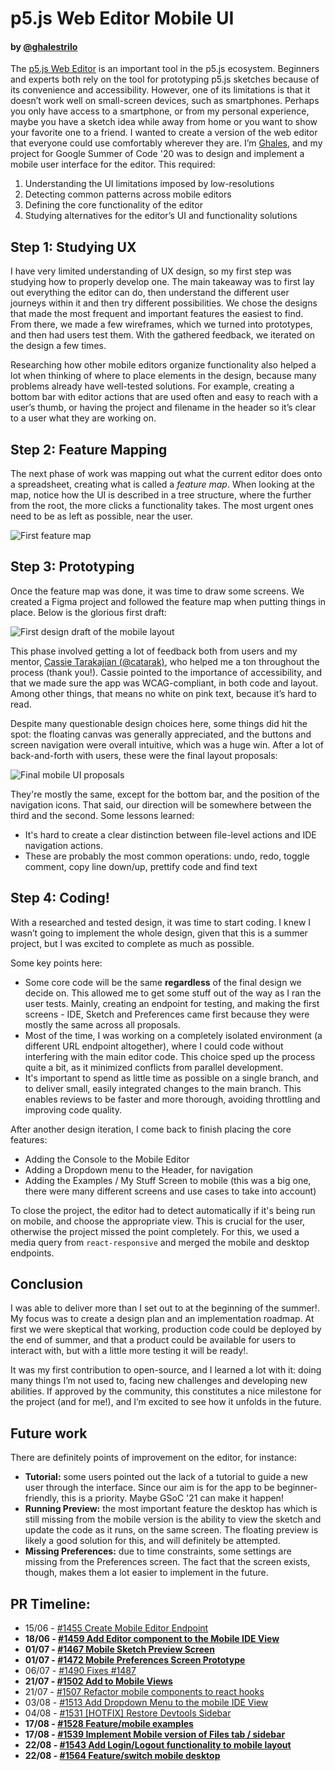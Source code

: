 
# p5.js Web Editor Mobile UI

#### by [@ghalestrilo](https://github.com/ghalestrilo)

The [p5.js Web Editor](https://github.com/processing/p5.js-web-editor) is an important tool in the p5.js ecosystem. Beginners and experts both rely on the tool for prototyping p5.js sketches because of its convenience and accessibility. However, one of its limitations is that it doesn’t work well on small-screen devices, such as smartphones. Perhaps you only have access to a smartphone, or from my personal experience, maybe you have a sketch idea while away from home or you want to show your favorite one to a friend. I wanted to create a version of the web editor that everyone could use comfortably wherever they are. I’m [Ghales](https://ghales.top), and my project for Google Summer of Code '20 was to design and implement a mobile user interface for the editor. This required:

1. Understanding the UI limitations imposed by low-resolutions
2. Detecting common patterns across mobile editors
3. Defining the core functionality of the editor
4. Studying alternatives for the editor’s UI and functionality solutions

## Step 1: Studying UX

I have very limited understanding of UX design, so my first step was studying how to properly develop one. The main takeaway was to first lay out everything the editor can do, then understand the different user journeys within it and then try different possibilities. We chose the designs that made the most frequent and important features the easiest to find. From there, we made a few wireframes, which we turned into prototypes, and then had users test them. With the gathered feedback, we iterated on the design a few times.

Researching how other mobile editors organize functionality also helped a lot when thinking of where to place elements in the design, because many problems already have well-tested solutions. For example, creating a bottom bar with editor actions that are used often and easy to reach with a user’s thumb, or having the project and filename in the header so it’s clear to a user what they are working on.

## Step 2: Feature Mapping

The next phase of work was mapping out what the current editor does onto a spreadsheet, creating what is called a *feature map*. When looking at the map, notice how the UI is described in a tree structure, where the further from the root, the more clicks a functionality takes. The most urgent ones need to be as left as possible, near the user.

  ![First feature map](https://raw.githubusercontent.com/processing/p5.js/main/contributor_docs/images/mobile-feature-map.png)

## Step 3: Prototyping


Once the feature map was done, it was time to draw some screens. We created a Figma project and followed the feature map when putting things in place. Below is the glorious first draft:

![First design draft of the mobile layout](https://raw.githubusercontent.com/processing/p5.js/main/contributor_docs/images/mobile-draft-1.png)

This phase involved getting a lot of feedback both from users and my mentor, [Cassie Tarakajian (@catarak)](https://github.com/catarak), who helped me a ton throughout the process (thank you!). Cassie pointed to the importance of accessibility, and that we made sure the app was WCAG-compliant, in both code and layout. Among other things, that means no white on pink text, because it’s hard to read.

Despite many questionable design choices here, some things did hit the spot: the floating canvas was generally appreciated, and the buttons and screen navigation were overall intuitive, which was a huge win. After a lot of back-and-forth with users, these were the final layout proposals:

![Final mobile UI proposals](https://raw.githubusercontent.com/processing/p5.js/main/contributor_docs/images/mobile-final-proposals.png)

They're mostly the same, except for the bottom bar, and the position of the navigation icons. That said, our direction will be somewhere between the third and the second. Some lessons learned:
- It's hard to create a clear distinction between file-level actions and IDE navigation actions.
- These are probably the most common operations: undo, redo, toggle comment, copy line down/up, prettify code and find text

## Step 4: Coding!

With a researched and tested design, it was time to start coding. I knew I wasn’t going to implement the whole design, given that this is a summer project, but I was excited to complete as much as possible. 

Some key points here:

- Some core code will be the same **regardless** of the final design we decide on. This allowed me to get some stuff out of the way as I ran the user tests. Mainly, creating an endpoint for testing, and making the first screens - IDE, Sketch and Preferences came first because they were mostly the same across all proposals.
- Most of the time, I was working on a completely isolated environment (a different URL endpoint altogether), where I could code without interfering with the main editor code. This choice sped up the process quite a bit, as it minimized conflicts from parallel development.
- It's important to spend as little time as possible on a single branch, and to deliver small, easily integrated changes to the main branch. This enables reviews to be faster and more thorough, avoiding throttling and improving code quality.

After another design iteration, I come back to finish placing the core features:
- Adding the Console to the Mobile Editor
- Adding a Dropdown menu to the Header, for navigation
- Adding the Examples / My Stuff Screen to mobile (this was a big one, there were many different screens and use cases to take into account)

To close the project, the editor had to detect automatically if it's being run on mobile, and choose the appropriate view. This is crucial for the user, otherwise the project missed the point completely. For this, we used a media query from `react-responsive` and merged the mobile and desktop endpoints.

## Conclusion

I was able to deliver more than I set out to at the beginning of the summer!. My focus was to create a design plan and an implementation roadmap. At first we were skeptical that working, production code could be deployed by the end of summer, and that a product could be available for users to interact with, but with a little more testing it will be ready!.

It was my first contribution to open-source, and I learned a lot with it: doing many things I’m not used to, facing new challenges and developing new abilities. If approved by the community, this constitutes a nice milestone for the project (and for me!), and I’m excited to see how it unfolds in the future.


## Future work

There are definitely points of improvement on the editor, for instance:

- **Tutorial:** some users pointed out the lack of a tutorial to guide a new user through the interface. Since our aim is for the app to be beginner-friendly, this is a priority. Maybe GSoC '21 can make it happen!
- **Running Preview:** the most important feature the desktop has which is still missing from the mobile version is the ability to view the sketch and update the code as it runs, on the same screen. The floating preview is likely a good solution for this, and will definitely be attempted.
- **Missing Preferences:** due to time constraints, some settings are missing from the Preferences screen. The fact that the screen exists, though, makes them a lot easier to implement in the future.


## PR Timeline:

- 15/06 - [#1455 Create Mobile Editor Endpoint](https://github.com/processing/p5.js-web-editor/pull/1455)
- **18/06 - [#1459 Add Editor component to the Mobile IDE View](https://github.com/processing/p5.js-web-editor/pull/1459)**
- **01/07 - [#1467 Mobile Sketch Preview Screen](https://github.com/processing/p5.js-web-editor/pull/1467)**
- **01/07 - [#1472 Mobile Preferences Screen Prototype](https://github.com/processing/p5.js-web-editor/pull/1472)**
- 06/07 - [#1490 Fixes #1487](https://github.com/processing/p5.js-web-editor/pull/1490)
- **21/07 - [#1502 Add <Console /> to Mobile Views](https://github.com/processing/p5.js-web-editor/pull/1502)**
- 21/07 - [#1507 Refactor mobile components to react hooks](https://github.com/processing/p5.js-web-editor/pull/1507)
- 03/08 - [#1513 Add Dropdown Menu to the mobile IDE View](https://github.com/processing/p5.js-web-editor/pull/1513)
- 04/08 - [#1531 [HOTFIX] Restore Devtools Sidebar](https://github.com/processing/p5.js-web-editor/pull/1531)
- **17/08 - [#1528 Feature/mobile examples](https://github.com/processing/p5.js-web-editor/pull/1528)**
- **17/08 - [#1539 Implement Mobile version of Files tab / sidebar](https://github.com/processing/p5.js-web-editor/pull/1539)**
- **22/08 - [#1543 Add Login/Logout functionality to mobile layout](https://github.com/processing/p5.js-web-editor/pull/1543)**
- **22/08 - [#1564 Feature/switch mobile desktop](https://github.com/processing/p5.js-web-editor/pull/1564)**
